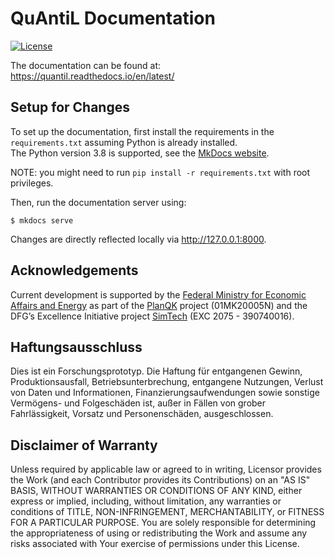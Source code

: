 # QuAntiL Documentation

[![License](https://img.shields.io/badge/License-Apache%202.0-blue.svg)](https://opensource.org/licenses/Apache-2.0)

The documentation can be found at: <https://quantil.readthedocs.io/en/latest/>

## Setup for Changes
To set up the documentation, first install the requirements in the ``requirements.txt`` assuming Python is already installed.  
The Python version 3.8 is supported, see the [MkDocs website](https://www.mkdocs.org/#installation).

NOTE: you might need to run `pip install -r requirements.txt` with root privileges.

Then, run the documentation server using:
```
$ mkdocs serve
``` 

Changes are directly reflected locally via <http://127.0.0.1:8000>.

## Acknowledgements

Current development is supported by the [Federal Ministry for Economic Affairs and Energy] as part of the [PlanQK]
project (01MK20005N) and the DFG’s Excellence Initiative project [SimTech] (EXC 2075 - 390740016).

## Haftungsausschluss

Dies ist ein Forschungsprototyp.
Die Haftung für entgangenen Gewinn, Produktionsausfall, Betriebsunterbrechung, entgangene Nutzungen, Verlust von Daten
und Informationen, Finanzierungsaufwendungen sowie sonstige Vermögens- und Folgeschäden ist, außer in Fällen von grober
Fahrlässigkeit, Vorsatz und Personenschäden, ausgeschlossen.

## Disclaimer of Warranty

Unless required by applicable law or agreed to in writing, Licensor provides the Work (and each Contributor provides its
Contributions) on an "AS IS" BASIS, WITHOUT WARRANTIES OR CONDITIONS OF ANY KIND, either express or implied, including,
without limitation, any warranties or conditions of TITLE, NON-INFRINGEMENT, MERCHANTABILITY, or FITNESS FOR A PARTICULAR PURPOSE.
You are solely responsible for determining the appropriateness of using or redistributing the Work and assume any risks
associated with Your exercise of permissions under this License.

[Federal Ministry for Economic Affairs and Energy]: http://www.bmwi.de/EN
[PlanQK]: https://planqk.de
[SimTech]: https://www.simtech.uni-stuttgart.de/
